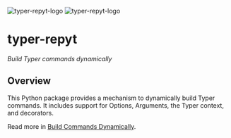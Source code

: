 ![typer-repyt-logo](images/logo-light.png#only-light)
![typer-repyt-logo](images/logo-dark.png#only-dark)

# typer-repyt


_Build Typer commands dynamically_


## Overview

This Python package provides a mechanism to dynamically build Typer commands. It includes support for Options,
Arguments, the Typer context, and decorators.

Read more in [Build Commands Dynamically](build_command.md).
